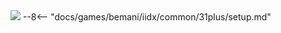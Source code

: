 <img class="header-logo" src="/img/bemani/iidx/31_epolis/logo.webp">
--8<-- "docs/games/bemani/iidx/common/31plus/setup.md"